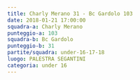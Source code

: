 ```yaml
---
title: Charly Merano 31 - Bc Gardolo 103
date: 2018-01-21 17:00:00
squadra-a: Charly Merano
punteggio-a: 103
squadra-b: Bc Gardolo
punteggio-b: 31
partite/squadra: under-16-17-18
luogo: PALESTRA SEGANTINI
categoria: under 16
---
```

